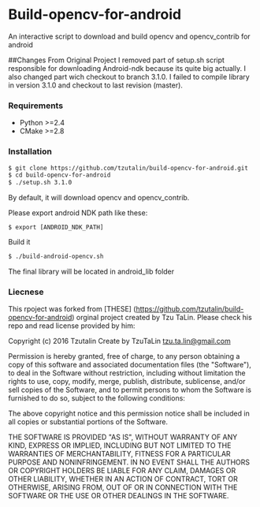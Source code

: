 # Build-opencv-for-android

An interactive script to download and build opencv and opencv_contrib for android

##Changes From Original Project
I removed part of setup.sh script responsible for downloading Android-ndk because its quite big actually. 
I also changed part wich checkout to branch 3.1.0. I failed to compile library in version 3.1.0 and checkout to last revision (master).

### Requirements
 - Python >=2.4
 - CMake >=2.8

### Installation
```sh
$ git clone https://github.com/tzutalin/build-opencv-for-android.git
$ cd build-opencv-for-android
$ ./setup.sh 3.1.0
```
By default, it will download opencv and opencv_contrib.

Please export android NDK path like these:

`$ export [ANDROID_NDK_PATH]`

Build it

```sh
$ ./build-android-opencv.sh
```

The final library will be located in android_lib folder

### Liecnese
This rpoject was forked from [THESE] (https://github.com/tzutalin/build-opencv-for-android) orginal project created by Tzu TaLin. Please check his repo and read license provided by him:
 
Copyright (c) 2016 Tzutalin
Create by TzuTaLin <tzu.ta.lin@gmail.com>

Permission is hereby granted, free of charge, to any person obtaining a copy of
this software and associated documentation files (the "Software"), to deal in
the Software without restriction, including without limitation the rights to
use, copy, modify, merge, publish, distribute, sublicense, and/or sell copies of
the Software, and to permit persons to whom the Software is furnished to do so,
subject to the following conditions:

The above copyright notice and this permission notice shall be included in all
copies or substantial portions of the Software.

THE SOFTWARE IS PROVIDED "AS IS", WITHOUT WARRANTY OF ANY KIND, EXPRESS OR
IMPLIED, INCLUDING BUT NOT LIMITED TO THE WARRANTIES OF MERCHANTABILITY, FITNESS
FOR A PARTICULAR PURPOSE AND NONINFRINGEMENT. IN NO EVENT SHALL THE AUTHORS OR
COPYRIGHT HOLDERS BE LIABLE FOR ANY CLAIM, DAMAGES OR OTHER LIABILITY, WHETHER
IN AN ACTION OF CONTRACT, TORT OR OTHERWISE, ARISING FROM, OUT OF OR IN
CONNECTION WITH THE SOFTWARE OR THE USE OR OTHER DEALINGS IN THE SOFTWARE.
